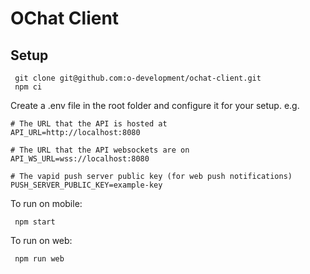 # OChat Client

## Setup

```bash=
 git clone git@github.com:o-development/ochat-client.git
 npm ci
```

Create a .env file in the root folder and configure it for your setup.
e.g.

```bash=
# The URL that the API is hosted at
API_URL=http://localhost:8080

# The URL that the API websockets are on
API_WS_URL=wss://localhost:8080

# The vapid push server public key (for web push notifications)
PUSH_SERVER_PUBLIC_KEY=example-key
```

To run on mobile:

```bash=
 npm start
```

To run on web:

```bash=
 npm run web
```
